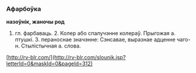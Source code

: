 ### Афарбоўка
**назоўнік, жаночы род**

1. гл. фарбаваць. 2. Колер або спалучэнне колераў. Прыгожая а. птушкі. 3. пераноснае значэнне: Сэнсавае, выразнае адценне чаго-н. Стылістычная а. слова.

<a rel="author">[http://rv-blr.com/](http://rv-blr.com/slounik.jsp?letterId=0&maskId=0&pageId=312)</a>
